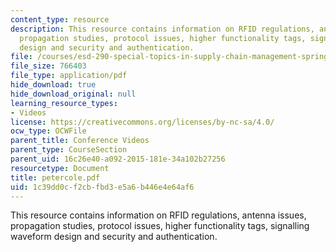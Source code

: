 ```yaml
---
content_type: resource
description: This resource contains information on RFID regulations, antenna issues,
  propagation studies, protocol issues, higher functionality tags, signalling waveform
  design and security and authentication.
file: /courses/esd-290-special-topics-in-supply-chain-management-spring-2005/1c39dd0cf2cbfbd3e5a6b446e4e64af6_petercole.pdf
file_size: 766403
file_type: application/pdf
hide_download: true
hide_download_original: null
learning_resource_types:
- Videos
license: https://creativecommons.org/licenses/by-nc-sa/4.0/
ocw_type: OCWFile
parent_title: Conference Videos
parent_type: CourseSection
parent_uid: 16c26e40-a092-2015-181e-34a102b27256
resourcetype: Document
title: petercole.pdf
uid: 1c39dd0c-f2cb-fbd3-e5a6-b446e4e64af6
---
```

This resource contains information on RFID regulations, antenna issues, propagation studies, protocol issues, higher functionality tags, signalling waveform design and security and authentication.